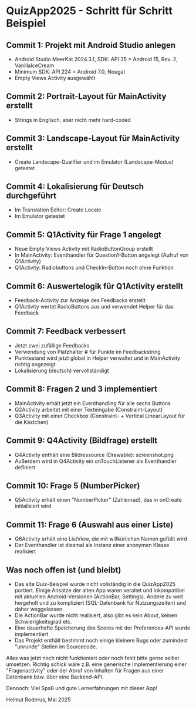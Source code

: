 # QuizApp2025 - Schritt für Schritt Beispiel

## Commit 1: Projekt mit Android Studio anlegen
+ Android Studio MeerKat 2024.3.1, SDK: API 35 = Android 15, Rev. 2,  VanillaIceCream
+ Minimum SDK: API 224 = Android 7.0, Nougat
+ Empty Views Activity ausgewählt

## Commit 2: Portrait-Layout für MainActivity erstellt
+ Strings in Englisch, aber nicht mehr hard-coded

## Commit 3: Landscape-Layout für MainActivity erstellt
+ Create Landscape-Qualifier und im Emulator (Landscape-Modus) getestet

## Commit 4: Lokalisierung für Deutsch durchgeführt
+ Im Translation Editor: Create Locale
+ Im Emulator getestet

## Commit 5: Q1Activity für Frage 1 angelegt
+ Neue Empty Views Activity mit RadioButtonGroup erstellt
+ In MainActivity: Eventhandler für Question1-Button angelegt (Aufruf von Q1Activity)
+ Q1Activity: Radiobuttons und CheckIn-Button noch ohne Funktion

## Commit 6: Auswertelogik für Q1Activity erstellt
+ Feedback-Activity zur Anzeige des Feedbacks erstellt
+ Q1Activity wertet RadioButtons aus und verwendet Helper für das Feedback

## Commit 7: Feedback verbessert
+ Jetzt zwei zufällige Feedbacks
+ Verwendung von Platzhalter # für Punkte im Feedbackstring
+ Punktestand wird jetzt global in Helper verwaltet und in MainActivity richtig angezeigt
+ Lokalisierung (deutsch) vervollständigt

## Commit 8: Fragen 2 und 3 implementiert
+ MainActivity erhält jetzt ein Eventhandling für alle sechs Buttons
+ Q2Activity arbeitet mit einer Texteingabe (Constraint-Layout)
+ Q3Activity mit einer Checkbox (Constraint- + Vertical LinearLayout für die Kästchen)

## Commit 9: Q4Activity (Bildfrage) erstellt
+ Q4Activity enthält eine Bildressource (Drawable): screenshot.png
+ Außerdem wird in Q4Activity ein onTouchListener als Eventhandler definiert

## Commit 10: Frage 5 (NumberPicker)
+ Q5Activity erhält einen "NumberPicker" (Zahlenrad), das in onCreate initialisiert wird

## Commit 11: Frage 6 (Auswahl aus einer Liste)
+ Q6Activity erhält eine ListView, die mit willkürlichen Namen gefüllt wird
+ Der Eventhandler ist diesmal als Instanz einer anonymen Klasse realisiert

## Was noch offen ist (und bleibt)
+ Das alte Quiz-Beispiel wurde nicht vollständig in die QuizApp2025 portiert. Einige Ansätze der 
alten App waren veraltet und inkompatibel mit aktuellen Android-Versionen (ActionBar, Settings). 
Andere zu weit hergeholt und zu kompliziert (SQL-Datenbank für Nutzungszeiten) und daher weggelassen. 
+ Die ActionBar wurde nicht realisiert, also gibt es kein About, keinen Schwierigkeitsgrad etc.
+ Eine dauerhafte Speicherung des Scores mit der Preferences-API wurde implementiert
+ Das Projekt enthält bestimmt noch einige kleinere Bugs oder zumindest "unrunde" Stellen im Sourcecode.

Alles was jetzt noch nicht funktioniert oder noch fehlt bitte gerne selbst umsetzen. Richtig schick
wäre z.B. eine generische Implementierung einer "Fragenactivity" oder der Abruf von Inhalten für Fragen
aus einer Datenbank bzw. über eine Backend-API.

Dennoch: Viel Spaß und gute Lernerfahrungen mit dieser App!

Helmut Roderus, Mai 2025